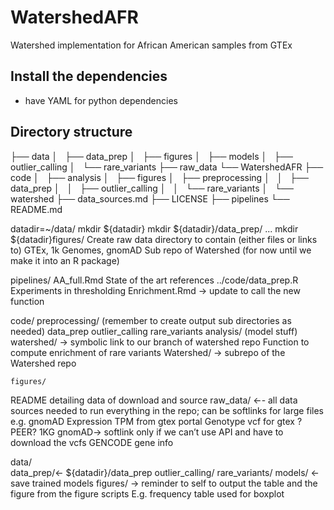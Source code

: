# WatershedAFR
Watershed implementation for African American samples from GTEx


## Install the dependencies
* have YAML for python dependencies


## Directory structure

├── data
│   ├── data_prep
│   ├── figures
│   ├── models
│   ├── outlier_calling
│   └── rare_variants
├── raw_data
└── WatershedAFR
├── code
│   ├── analysis
│   ├── figures
│   ├── preprocessing
│   │   ├── data_prep
│   │   ├── outlier_calling
│   │   └── rare_variants
│   └── watershed
├── data_sources.md
├── LICENSE
├── pipelines
└── README.md

datadir=~/data/
mkdir ${datadir}
mkdir ${datadir}/data_prep/
...
mkdir ${datadir}figures/
Create raw data directory to contain (either files or links to) GTEx, 1k Genomes, gnomAD
Sub repo of Watershed (for now until we make it into an R package)



pipelines/ 
	AA_full.Rmd State of the art references ../code/data_prep.R
	Experiments in thresholding
	Enrichment.Rmd → update to call the new function
	

code/
	preprocessing/  (remember to create output sub directories as needed)
		data_prep
		outlier_calling
		rare_variants
	analysis/ (model stuff)
		watershed/ → symbolic link to our branch of watershed repo
		Function to compute enrichment of rare variants
	Watershed/ -> subrepo of the Watershed repo
		
	figures/
README detailing data of download and source
raw_data/ ←- all data sources needed to run everything in the repo; can be softlinks for large files e.g. gnomAD
	Expression TPM from gtex portal
	Genotype vcf for gtex
?PEER?
1KG
	gnomAD→ softlink only if we can’t use API and have to download the vcfs 
GENCODE gene info
	
data/ 	
data_prep/←  ${datadir}/data_prep
outlier_calling/
	rare_variants/
	models/ ← save trained models
figures/ → reminder to self to output the table and the figure from the figure scripts
	E.g. frequency table used for boxplot
